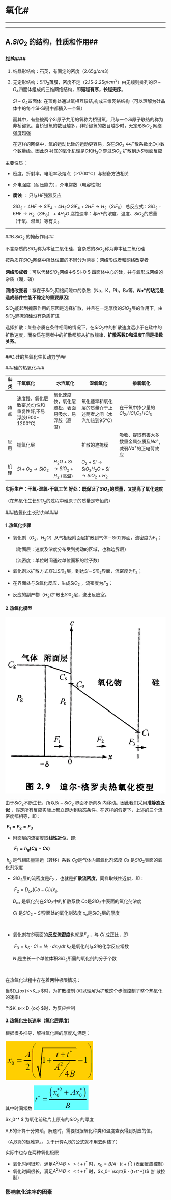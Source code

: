 #   氧化#

------

------



## A.$SiO_2$ 的结构，性质和作用##

### 结构###

1. 结晶形结构：石英，有固定的密度（2.65$g/cm3$）

2. 无定形结构：$SiO_2$薄膜，密度不定（2.15-2.25$g/cm^3$）由无规则排列的$Si-O_4$四面体组成的三维网络结构，即**短程有序，长程无序**。 

    $Si-O_4$四面体: 在顶角处通过氧相互联结,构成三维网络结构（可以理解为硅晶体中的每个Si-Si键中都插入一个氧）

   而其中，有些被两个Si原子共用的氧称为桥键氧，只与一个$Si$原子联结的称为非桥键氧。当桥键氧的数目越多，非桥键氧的数目越少时，无定形$SiO_2$ 网络强度越强

   在这样的网络中，氧的运动比硅的运动更容易，$Si$在$SiO_2$ 中扩散系数比O小数个数量级。因此$Si$ 衬底的氧化机理是$O$和$H_2O$ 穿过$SiO_2$ 扩散到达$Si$表面反应

主要性质：

- 密度，折射率，电阻率及熔点（>1700°C）与制备方法相关

- 介电强度（耐压能力），介电常数（电容性能）

- **腐蚀** ： 只与$HF$强烈反应

  $SiO_2+ 4HF → SiF_4+ 4H_2O$   $SiF_4+2HF→H_2（SiF_6）$
  总反应式：$SiO_2+6HF → H_2（SiF_6）+ 4H_2O$
  腐蚀速率：与$HF$的浓度、温度、$SiO_2$的质量（干氧、湿氧）等有关。


------



##B.$SiO_2$ 的掩蔽作用##

不含杂质的$SiO_2$称为本征二氧化硅，含杂质的$SiO_2$称为非本征二氧化硅

按杂质在$SiO_2$网络中所处位置的不同分为两类：网络形成者和网络改变者

**网络形成者**：可以代替$SiO_2$网络中$ Si-O $ 四面体中心的硅，并与氧形成网络的杂质（硼，磷）

**网络改变者**：存在于$SiO_2$网络间隙中的杂质（Na，K，Pb，Ba等，**$Na^+$的玷污是造成器件性能不稳定的重要原因**）

$SiO_2$能起到掩蔽作用的原因是选择扩散，并且在一定厚度的$SiO_2$层的作用下，由$SiO_2$遮掩的硅没有杂质扩进

选择扩散：某些杂质在条件相同的情况下，在$SiO_2$中的扩散速度远小于在硅中的扩散速度，而杂质在两者中的扩散都服从扩散规律，**扩散系数D和温度T间是指数关系**。



------

##C.硅的热氧化生长动力学##

###硅的热氧化###



| 种类   | 干氧氧化                                | 水汽氧化                      | 湿氧氧化                              | 掺氯氧化                                  |
| ---- | :---------------------------------- | ------------------------- | --------------------------------- | ------------------------------------- |
| 特点   | 速度慢，氧化层致密,均匀性和重复性好,不易浮胶(900-1200°C) | 氧化速度快，氧化层疏松，表面易吸水，易浮胶（高温） | 氧化速率和氧化层的质量介于上述两者之间（水汽加热到95°C）    | 在干氧中掺少量的$Cl_2$,$HCl$,$C_2HCl_3$       |
| 应用   | 栅氧化层                                |                           | 扩散的遮掩膜                            | 吸收、提取有害大多数重金属杂质及$Na^+$,减弱$Na^+$的正电荷效应 |
| 机理   | $Si+O_2→SiO_2$                      | $H_2O+Si→SiO_2+H_2$  (高温) | $O_2+Si→SiO_2$$H_2O+Si→SiO_2+H_2$ |                                       |

 

**实际生产：干氧-湿氧-干氧工艺**
**好处：既保证了$SiO_2$的质量，又提高了氧化速度**   

（在热氧化生长$SiO_2$的过程中硅原子的质量是守恒的）



###热氧化生长动力学###

#### 1.热氧化步骤

- 氧化剂（$O_2$、$H_2O$）从气相经附面层扩散到气体－Si02界面，流密度为$F_1$；

  （附面层：速度及浓度分布受到扰动的区域，也称边界层）

  （流密度：单位时间通过单位面积的粒子数）

- 氧化剂以扩散方式穿过$Si0_2$层，到达$Si－Si0_2$界面，流密度为$F_2$；

- 在界面处与$Si$氧化反应，生成$SiO_2$ ，流密度为$F_3$；

- 反应的副产物（$H_2$)扩散出$Si0_2$层，逸出反应室。

#### 2.热氧化模型

![迪尔-格罗夫热氧化模型](pics\迪尔-格罗夫热氧化模型.png)



由于$SiO_2$不断生长，所以$Si-SiO_2$ 界面不断向$Si$ 内移动。因此我们采用**准静态近似** ，假定所有反应实际上都立即达到稳态条件。在这样的假定下，上述的三个流密度都相等，即：

​									**$F_1=F_2=F_3$**

- 附面层的流密度取**线性近似**，即:

  ​								**$F_1=h_g(Cg-Cs)$**    			

​		 $h_g$ 是气相质量输运（转移）系数  	  $Cg$是气体内部氧化剂浓度  	$Cs$ 是$SiO_2$表面的氧化剂浓度



- $SiO_2$层的流密度是$F_2$ ，也就是**扩散流密度**，同样取线性近似，即：

  ​								$F_2=D_{ox}   (Co-Ci)/x_o$

  $D_{ox}$ 是氧化剂在$SiO_2$中的扩散系数         $Co$是$SiO_2$中表面的氧化剂浓度

   $Ci$ 是$SiO_2-Si$界面处的氧化剂浓度    $x_o$是$SiO_2$层的厚度

  ​


- 氧化剂在$Si$表面的**反应流密度**也就是$F_3$ ，与 $Ci$ 成正比，即

  ​							$F_3=k_S · Ci=N_1 · dx_0/dt$
  $k_S$是氧化剂与$Si$的化学反应常数

  $N_1$是生长一个单位体积$SiO_2$所需的氧化剂的分子个数

  ​

在热氧化过程中存在着两种极限情况：

当$D_{ox}<<K_s $时，为扩散控制 (可以理解为扩散这个步骤控制了整个热氧化的速率)

当$K_s<<D_{ox} $时，为反应控制



#### 3.热氧化生长速率（氧化层厚度）

根据很多推导，解得氧化层的厚度$X_o$满足：

![氧化层厚度Xo](pics\氧化层厚度Xo.png)

其中时间常数  ![时间常数t](pics\时间常数t.png)

$x_0^* $ 为氧化前硅片上原有的$SiO_2$ 的厚度 

A,B的计算十分繁琐，解题时，需要根据氧化种类和温度查表得到对应的值。

（A,B真的很难算。。关于计算A,B的公式就不用去纠结了）

实际中也存在两种氧化极限

- 氧化时间很短，满足$A^2/4B>>t+t^*$ 时，$x_0=B/A · (t+t^*)$     (表面反应控制)
- 氧化时间很长，满足$A^2/4B<<t+t^*$ 时，$x_0= \sqrt{B · (t+t^*)}$      (扩散控制)



### 影响氧化速率的因素







